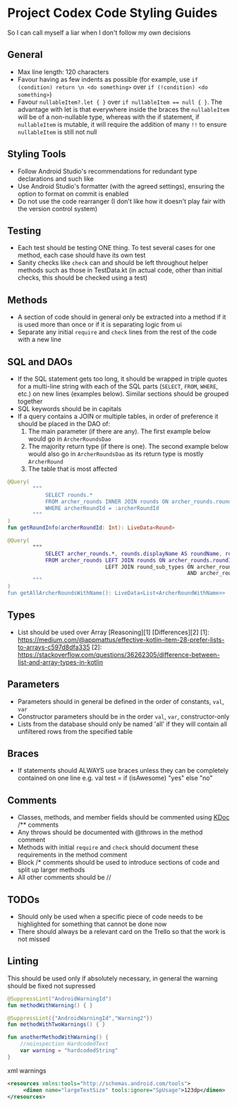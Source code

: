 # Project Codex Code Styling Guides
So I can call myself a liar when I don't follow my own decisions

## General
- Max line length: 120 characters
- Favour having as few indents as possible (for example, use `if (condition) return \n <do something>` over `if (!condition) <do something>`)
- Favour `nullableItem?.let { }` over `if nullableItem == null { }`. The advantage with let is that everywhere inside the braces the `nullableItem` will be of a non-nullable type, whereas with the if statement, if `nullableItem` is mutable, it will require the addition of many `!!` to ensure `nullableItem` is still not null

## Styling Tools
- Follow Android Studio's recommendations for redundant type declarations and such like
- Use Android Studio's formatter (with the agreed settings), ensuring the option to format on commit is enabled
- Do not use the code rearranger (I don't like how it doesn't play fair with the version control system)

## Testing
- Each test should be testing ONE thing. To test several cases for one method, each case should have its own test
- Sanity checks like `check` can and should be left throughout helper methods such as those in TestData.kt (in actual code, other than initial checks, this should be checked using a test)

## Methods
- A section of code should in general only be extracted into a method if it is used more than once or if it is separating logic from ui
- Separate any initial `require` and `check` lines from the rest of the code with a new line

## SQL and DAOs
- If the SQL statement gets too long, it should be wrapped in triple quotes for a multi-line string with each of the SQL parts (`SELECT`, `FROM`, `WHERE`, etc.) on new lines (examples below). Similar sections should be grouped together
- SQL keywords should be in capitals
- If a query contains a JOIN or multiple tables, in order of preference it should be placed in the DAO of:
    1. The main parameter (if there are any). The first example below would go in `ArcherRoundsDao`
    2. The majority return type (if there is one). The second example below would also go in `ArcherRoundsDao` as its return type is mostly `ArcherRound`
    3. The table that is most affected

```kotlin
@Query(
        """
            SELECT rounds.* 
            FROM archer_rounds INNER JOIN rounds ON archer_rounds.roundId = rounds.roundId 
            WHERE archerRoundId = :archerRoundId
        """
)
fun getRoundInfo(archerRoundId: Int): LiveData<Round>

@Query(
        """
            SELECT archer_rounds.*, rounds.displayName AS roundName, round_sub_types.name AS roundSubTypeName
            FROM archer_rounds LEFT JOIN rounds ON archer_rounds.roundId = rounds.roundId
                               LEFT JOIN round_sub_types ON archer_rounds.roundSubTypeId = round_sub_types.subTypeId
                                                         AND archer_rounds.roundId = round_sub_types.roundId
        """
)
fun getAllArcherRoundsWithName(): LiveData<List<ArcherRoundWithName>>
```

## Types
- List should be used over Array [Reasoning][1] [Differences][2]
[1]: https://medium.com/@appmattus/effective-kotlin-item-28-prefer-lists-to-arrays-c597d8dfa335
[2]: https://stackoverflow.com/questions/36262305/difference-between-list-and-array-types-in-kotlin

## Parameters
- Parameters should in general be defined in the order of constants, `val`, `var`
- Constructor parameters should be in the order `val`, `var`, constructor-only
- Lists from the database should only be named 'all' if they will contain all unfiltered rows from the specified table

## Braces
- If statements should ALWAYS use braces unless they can be completely contained on one line e.g. val test = if (isAwesome) "yes" else "no"

## Comments
- Classes, methods, and member fields should be commented using [KDoc][3] /** comments
- Any throws should be documented with @throws in the method comment
- Methods with initial `require` and `check` should document these requirements in the method comment
- Block /* comments should be used to introduce sections of code and split up larger methods
- All other comments should be //

[3]: https://kotlinlang.org/docs/reference/kotlin-doc.html

## TODOs
- Should only be used when a specific piece of code needs to be highlighted for something that cannot be done now
- There should always be a relevant card on the Trello so that the work is not missed

## Linting
This should be used only if absolutely necessary, in general the warning should be fixed not supressed

```kotlin
@SuppressLint("AndroidWarningId")
fun methodWithWarning() { }

@SuppressLint({"AndroidWarningId","Warning2"})
fun methodWithTwoWarnings() { }

fun anotherMethodWithWarning() {
    //noinspection HardcodedText
    var warning = "hardcodedString"
}
```

xml warnings
```xml
<resources xmlns:tools="http://schemas.android.com/tools">
     <dimen name="largeTextSize" tools:ignore="SpUsage">123dp</dimen>
</resources>
```
